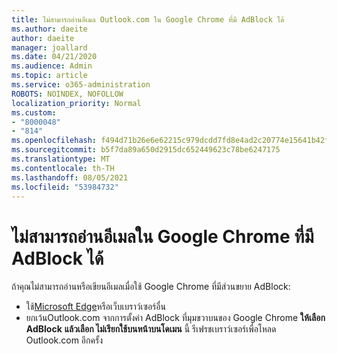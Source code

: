 ```yaml
---
title: ไม่สามารถอ่านอีเมล Outlook.com ใน Google Chrome ที่มี AdBlock ได้
ms.author: daeite
author: daeite
manager: joallard
ms.date: 04/21/2020
ms.audience: Admin
ms.topic: article
ms.service: o365-administration
ROBOTS: NOINDEX, NOFOLLOW
localization_priority: Normal
ms.custom:
- "8000048"
- "814"
ms.openlocfilehash: f494d71b26e6e62215c979dcdd7fd8e4ad2c20774e15641b42f1f6208eaa2922
ms.sourcegitcommit: b5f7da89a650d2915dc652449623c78be6247175
ms.translationtype: MT
ms.contentlocale: th-TH
ms.lasthandoff: 08/05/2021
ms.locfileid: "53984732"
---
```

# <a name="cant-read-email-in-google-chrome-with-adblock"></a>ไม่สามารถอ่านอีเมลใน Google Chrome ที่มี AdBlock ได้

ถ้าคุณไม่สามารถอ่านหรือเขียนอีเมลเมื่อใช้ Google Chrome ที่มีส่วนขยาย AdBlock:

- ใช้[Microsoft Edge](https://go.microsoft.com/fwlink/p/?linkid=2001503&amp;clcid=0x409)หรือเว็บเบราว์เซอร์อื่น
- ยกเว้นOutlook.com จากการตั้งค่า AdBlock ที่มุมขวาบนของ Google Chrome **ให้เลือก AdBlock** **แล้วเลือก ไม่เรียกใช้บนหน้าบนโดเมน** นี้ รีเฟรชเบราว์เซอร์เพื่อโหลด Outlook.com อีกครั้ง